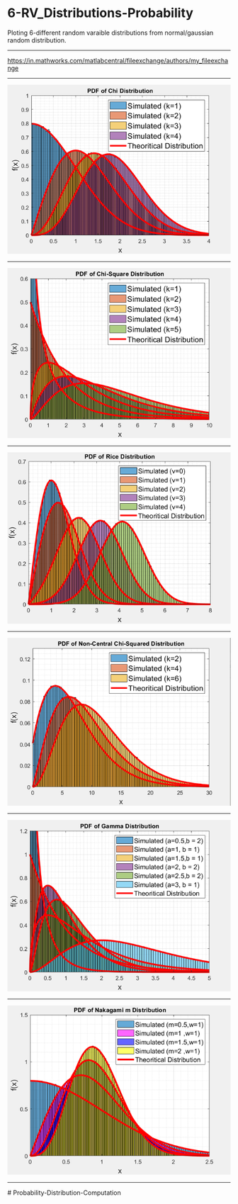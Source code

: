 # 6-RV_Distributions-Probability
Ploting 6-different random varaible distributions from normal/gaussian random distribution.<hr>
https://in.mathworks.com/matlabcentral/fileexchange/authors/my_fileexchange
<hr>
<img src="Images/1.png"><hr>
<img src="Images/2.png"><hr>
<img src="Images/3.png"><hr>
<img src="Images/4.png"><hr>
<img src="Images/5.png"><hr>
<img src="Images/6.png"><hr>
#   P r o b a b i l i t y - D i s t r i b u t i o n - C o m p u t a t i o n 
 
 